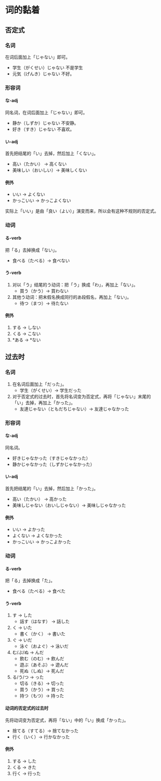 # 词的黏着

## 否定式

### 名词

在词后面加上「じゃない」即可。

- 学生（がくせい）じゃない
    不是学生
- 元気（げんき）じゃない
    不好。

### 形容词

#### な-adj

同名词，在词后面加上「じゃない」即可。

- 静か（しずか）じゃない
    不安静。
- 好き（すき）じゃない
    不喜欢。

#### い-adj

首先把结尾的「い」去掉，然后加上「くない」。

- 高い（たかい） -> 高くない
- 美味しい（おいしい）-> 美味しくない

#### 例外

- いい -> よくない
- かっこいい -> かっこよくない

实际上「いい」是由「良い（よい）」演变而来，所以会有这种不规则的否定式。

### 动词

#### る-verb

把「る」去掉换成「ない」。

- 食べる（たべる）-> 食べない

#### う-verb

1. 对以「う」结尾的う动词：把「う」换成「わ」，再加上「ない」。
    - 買う（かう）-> 買わない
2. 其他う动词：把末假名换成同行的あ段假名，再加上「ない」。
    - 待つ（まつ）-> 待たない

#### 例外

1. する -> しない
2. くる -> こない
3. *ある -> *ない

## 过去时

### 名词

1. 在名词后面加上「だった」。
    - 学生（がくせい）-> 学生だった
2. 对于否定式的过去时，首先将名词变为否定式，再将「じゃない」末尾的「い」去掉，再加上「かった」。
    - 友達じゃない（ともだちじゃない）-> 友達じゃなかった

### 形容词

#### な-adj

同名词。

- 好きじゃなかった（すきじゃなかった）
- 静かじゃなかった（しずかじゃなかった）

#### い-adj

首先把结尾的「い」去掉，然后加上「かった」。

- 高い（たかい） -> 高かった
- 美味しじゃない（おいしじゃない）-> 美味しじゃなかった

#### 例外

- いい -> よかった
- よくない -> よくなかった
- かっこいい -> かっこよかった

### 动词

#### る-verb

把「る」去掉换成「た」。

- 食べる（たべる）-> 食べた

#### う-verb

1. す -> した
    - 話す（はなす） -> 話した
2. く -> いた
    - 書く（かく） -> 書いた
3. ぐ -> いだ
    - 泳ぐ（およぐ）-> 泳いだ
4. む/ぶ/ぬ -> んだ
    - 飲む（のむ）-> 飲んだ
    - 遊ぶ（あそぶ）-> 遊んだ
    - 死ぬ（しぬ）-> 死んだ
5. る/う/つ -> った
    - 切る（きる）-> 切った
    - 買う（かう）-> 買った
    - 持つ（もつ）-> 持った

#### 动词的否定式的过去时

先将动词变为否定式，再将「ない」中的「い」换成「かった」。

- 捨てる（すてる）-> 捨てなかった
- 行く（いく）-> 行かなかった

#### 例外

1. する -> した
2. くる -> きた
3. 行く -> 行った